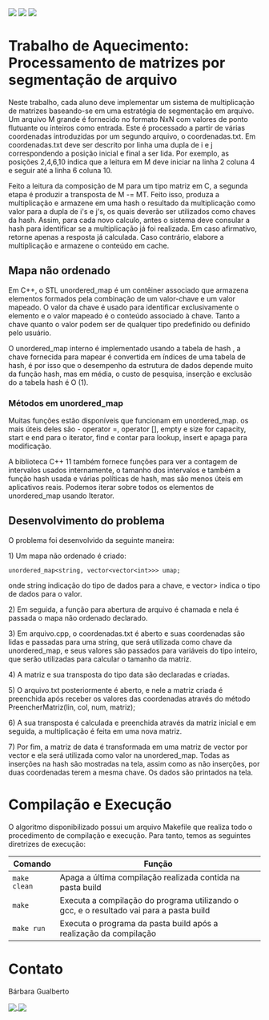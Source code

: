 <div style="display: inline-block;">
<img src="https://img.shields.io/badge/C-00599C?style=for-the-badge&logo=c&logoColor=white"/> 
<img src="https://img.shields.io/badge/Visual_Studio_Code-0078D4?style=for-the-badge&logo=visual%20studio%20code&logoColor=white"/> 
<img src="https://img.shields.io/badge/Ubuntu-E95420?style=for-the-badge&logo=ubuntu&logoColor=white"/> 
</a> 
</div>

# Trabalho de Aquecimento: Processamento de matrizes por segmentação de arquivo

<p> Neste trabalho, cada aluno deve implementar um sistema de multiplicação de matrizes baseando-se em uma estratégia de segmentação em arquivo. Um arquivo M grande é fornecido no formato NxN com valores de ponto flutuante ou inteiros como entrada. Este é processado a partir de várias coordenadas introduzidas por um segundo arquivo, o coordenadas.txt. Em coordenadas.txt deve ser descrito por linha uma dupla de i e j correspondendo a posição inicial e final a ser lida. Por exemplo, as posições 2,4,6,10 indica que a leitura em M deve iniciar na linha 2 coluna 4 e seguir até a linha 6 coluna 10.  </p>

<p>Feito a leitura da composição de M para um tipo matriz em C, a segunda etapa é produzir a transposta de M -= MT. Feito isso, produza a multiplicação e armazene em uma hash o resultado da multiplicação como valor para a dupla de i's e j's, os quais deverão ser utilizados como chaves da hash. Assim, para cada novo calculo, antes o sistema deve consular a hash para identificar se a multiplicação já foi realizada. Em caso afirmativo, retorne apenas a resposta já calculada. Caso contrário, elabore a multiplicação e armazene o conteúdo em cache.  </p>

## Mapa não ordenado

<p>Em C++, o STL unordered_map é um contêiner associado que armazena elementos formados pela combinação de um valor-chave e um valor mapeado. O valor da chave é usado para identificar exclusivamente o elemento e o valor mapeado é o conteúdo associado à chave. Tanto a chave quanto o valor podem ser de qualquer tipo predefinido ou definido pelo usuário.</p>

<p>O unordered_map interno é implementado usando a tabela de hash , a chave fornecida para mapear é convertida em índices de uma tabela de hash, é por isso que o desempenho da estrutura de dados depende muito da função hash, mas em média, o custo de pesquisa, inserção e exclusão do a tabela hash é O (1). </p>

### Métodos em unordered_map 
<p>Muitas funções estão disponíveis que funcionam em unordered_map. os mais úteis deles são - operator =, operator [], empty e size for capacity, start e end para o iterator, find e contar para lookup, insert e apaga para modificação.</p>
<p>A biblioteca C++ 11 também fornece funções para ver a contagem de intervalos usados internamente, o tamanho dos intervalos e também a função hash usada e várias políticas de hash, mas são menos úteis em aplicativos reais. Podemos iterar sobre todos os elementos de unordered_map usando Iterator.</p>

## Desenvolvimento do problema

<p>  O problema foi desenvolvido da seguinte maneira: </p>

<p> 1) Um mapa não ordenado é criado: </p>

```unordered_map<string, vector<vector<int>>> umap;```
<p> onde string indicação do tipo de dados para a chave, e vector<vector<int>> indica o tipo de dados para o valor.</p>

<p> 2) Em seguida, a função para abertura de arquivo é chamada e nela é passada o mapa não ordenado declarado. </p>

<p> 3) Em arquivo.cpp, o coordenadas.txt é aberto e suas coordenadas são lidas e passadas para uma string, que será utilizada como chave da unordered_map, e seus valores são passados para variáveis do tipo inteiro, que serão utilizadas para calcular o tamanho da matriz. </p>

<p> 4) A matriz e sua transposta do tipo data são declaradas e criadas. </p>

<p> 5) O arquivo.txt posteriormente é aberto, e nele a matriz criada é preenchida após receber os valores das coordenadas através do método PreencherMatriz(lin, col, num, matriz); </p>

<p> 6) A sua transposta é calculada e preenchida através da matriz inicial e em seguida, a multiplicação é feita em uma nova matriz. </p>

<p> 7) Por fim, a matriz de data é transformada em uma matriz de vector por vector e ela será utilizada como valor na unordered_map. Todas as inserções na hash são mostradas na tela, assim como as não inserções, por duas coordenadas terem a mesma chave. Os dados são printados na tela. </p>


# Compilação e Execução

O algoritmo disponibilizado possui um arquivo Makefile que realiza todo o procedimento de compilação e execução. Para tanto, temos as seguintes diretrizes de execução:

<div>

| Comando                |  Função                                                                                           |
| -----------------------| ------------------------------------------------------------------------------------------------- |
|  `make clean`          | Apaga a última compilação realizada contida na pasta build                                        |
|  `make`                | Executa a compilação do programa utilizando o gcc, e o resultado vai para a pasta build           |
|  `make run`            | Executa o programa da pasta build após a realização da compilação                                 |

</div>

# Contato

<div>
<p align="justify"> Bárbara Gualberto</p>
<a href="https://t.me/barbrinas">
<img align="center" src="https://img.shields.io/badge/Telegram-2CA5E0?style=for-the-badge&logo=telegram&logoColor=white"/> 
 
 <a href="[https://www.linkedin.com/in/thaissa-vitoria-daldegan-6a84b9153/](https://www.linkedin.com/in/barbara-gualberto/)">
<img align="center"  src="https://img.shields.io/badge/LinkedIn-0077B5?style=for-the-badge&logo=linkedin&logoColor=white"/>
</a>
</div>
